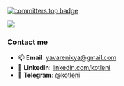 [![committers.top badge](https://user-badge.committers.top/ukraine/kotleni.svg)](https://user-badge.committers.top/ukraine/kotleni)

<picture>
  <source
    srcset="https://github-readme-stats.vercel.app/api?username=kotleni&theme=dark&show_icons=false&hide_border=true&hide_title=true"
    media="(prefers-color-scheme: dark)"
  />
  <source
    srcset="https://github-readme-stats.vercel.app/api?username=kotleni&show_icons=false&hide_border=true&hide_title=true"
    media="(prefers-color-scheme: light), (prefers-color-scheme: no-preference)"
  />
  <img src="https://github-readme-stats.vercel.app/api?username=kotleni&show_icons=false&hide_border=true&hide_title=true" />
</picture>

### Contact me
- 📫 **Email**: [yavarenikya@gmail.com](mailto:yavarenikya@gmail.com)
- 🧭 **LinkedIn**: [linkedin.com/kotleni](https://www.linkedin.com/in/kotleni/)
- 💬 **Telegram**: [@kotleni](https://t.me/kotleni)

<!-- 0xFE426F726E20746F2064696520736F6D6577616572652EFE+0xf3+0x02  -->

